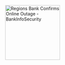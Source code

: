<img src="https://130e178e8f8ba617604b-8aedd782b7d22cfe0d1146da69a52436.ssl.cf1.rackcdn.com/regions-bank-confirms-online-outage-imageFile-a-5189.jpg" jsaction="VQAsE" class="sFlh5c pT0Scc iPVvYb" style="max-width: 175px; height: 175px; margin: 0px; width: 175px;" alt="Regions Bank Confirms Online Outage - BankInfoSecurity" jsname="kn3ccd" aria-hidden="false">
<img src="https://private-user-images.githubusercontent.com/166319653/320296304-30cbf56b-9168-45dd-b58f-a196aacdd46c.png?
https://login.regions.com/signin?channel=olb&product=accountoverview

